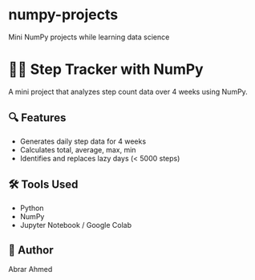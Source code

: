 # numpy-projects
Mini NumPy projects while learning data science

# 🏃‍♂️ Step Tracker with NumPy

A mini project that analyzes step count data over 4 weeks using NumPy.

## 🔍 Features
- Generates daily step data for 4 weeks
- Calculates total, average, max, min
- Identifies and replaces lazy days (< 5000 steps)

## 🛠️ Tools Used
- Python
- NumPy
- Jupyter Notebook / Google Colab

## 👤 Author
Abrar Ahmed
